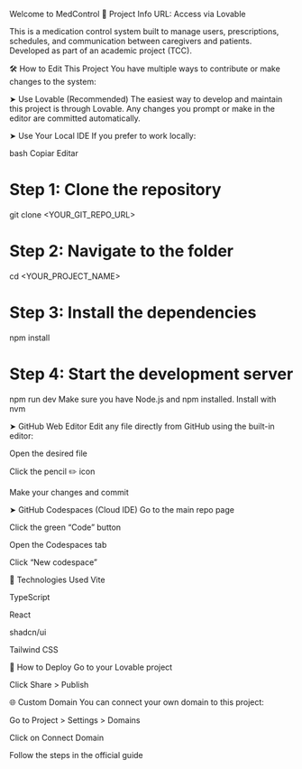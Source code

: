 Welcome to MedControl
📁 Project Info
URL: Access via Lovable

This is a medication control system built to manage users, prescriptions, schedules, and communication between caregivers and patients. Developed as part of an academic project (TCC).

🛠️ How to Edit This Project
You have multiple ways to contribute or make changes to the system:

➤ Use Lovable (Recommended)
The easiest way to develop and maintain this project is through Lovable. Any changes you prompt or make in the editor are committed automatically.

➤ Use Your Local IDE
If you prefer to work locally:

bash
Copiar
Editar
# Step 1: Clone the repository
git clone <YOUR_GIT_REPO_URL>

# Step 2: Navigate to the folder
cd <YOUR_PROJECT_NAME>

# Step 3: Install the dependencies
npm install

# Step 4: Start the development server
npm run dev
Make sure you have Node.js and npm installed. Install with nvm

➤ GitHub Web Editor
Edit any file directly from GitHub using the built-in editor:

Open the desired file

Click the pencil ✏️ icon

Make your changes and commit

➤ GitHub Codespaces (Cloud IDE)
Go to the main repo page

Click the green “Code” button

Open the Codespaces tab

Click “New codespace”

🧪 Technologies Used
Vite

TypeScript

React

shadcn/ui

Tailwind CSS

🚀 How to Deploy
Go to your Lovable project

Click Share > Publish

🌐 Custom Domain
You can connect your own domain to this project:

Go to Project > Settings > Domains

Click on Connect Domain

Follow the steps in the official guide
